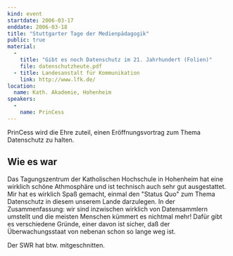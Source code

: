 ```yaml
---
kind: event
startdate: 2006-03-17
enddate: 2006-03-18
title: "Stuttgarter Tage der Medienpädagogik"
public: true
material:
  -
    title: "Gibt es noch Datenschutz im 21. Jahrhundert (Folien)"
    file: datenschutzheute.pdf
  - title: Landesanstalt für Kommunikation
    link: http://www.lfk.de/
location:
  name: Kath. Akademie, Hohenheim
speakers:
  -
    name: PrinCess
---
```

PrinCess wird die Ehre zuteil, einen Eröffnungsvortrag zum Thema Datenschutz zu halten.

Wie es war
---------

Das Tagungszentrum der Katholischen Hochschule in Hohenheim hat eine wirklich
schöne Athmosphäre und ist technisch auch sehr gut ausgestattet. Mir hat es
wirklich Spaß gemacht, einmal den "Status Quo" zum Thema Datenschutz in diesem
unserem Lande darzulegen. In der Zusammenfassung: wir sind inzwischen wirklich
von Datensammlern umstellt und die meisten Menschen kümmert es nichtmal mehr!
Dafür gibt es verschiedene Gründe, einer davon ist sicher, daß der
Überwachungsstaat von nebenan schon so lange weg ist.

Der SWR hat btw. mitgeschnitten.
